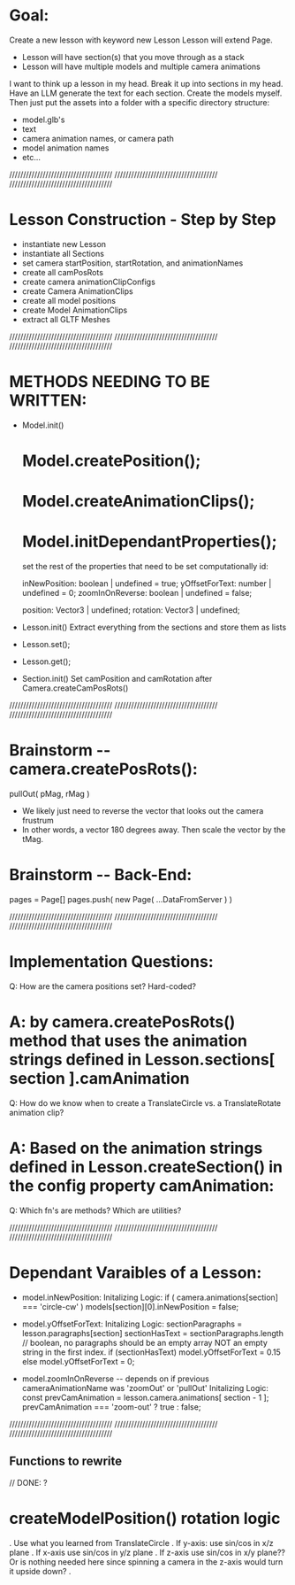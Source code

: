 # Goal: 
Create a new lesson with keyword new Lesson
Lesson will extend Page. 
- Lesson will have section(s) that you move through as a stack
- Lesson will have multiple models and multiple camera animations

I want to think up a lesson in my head. Break it up into sections in my head.
Have an LLM generate the text for each section. 
Create the models myself. 
Then just put the assets into a folder with a specific directory structure:
- model.glb's
- text
- camera animation names, or camera path
- model animation names
- etc...

/////////////////////////////////////
/////////////////////////////////////
/////////////////////////////////////


# Lesson Construction - Step by Step 
- instantiate new Lesson
- instantiate all Sections
- set camera startPosition, startRotation, and animationNames
- create all camPosRots
- create camera animationClipConfigs
- create Camera AnimationClips
- create all model positions
- create Model AnimationClips
- extract all GLTF Meshes


/////////////////////////////////////
/////////////////////////////////////
/////////////////////////////////////


# METHODS NEEDING TO BE WRITTEN:

- Model.init()
  # Model.createPosition();
  # Model.createAnimationClips();
  # Model.initDependantProperties();
  
  set the rest of the properties that need to be set computationally
    id: 
    
    inNewPosition: boolean | undefined = true;
    yOffsetForText: number | undefined = 0;
    zoomInOnReverse: boolean | undefined = false;

    position: Vector3 | undefined;
    rotation: Vector3 | undefined;

- Lesson.init()
  Extract everything from the sections and store them as lists

- Lesson.set();
- Lesson.get();

- Section.init()
  Set camPosition and camRotation after Camera.createCamPosRots()


/////////////////////////////////////
/////////////////////////////////////
/////////////////////////////////////


# Brainstorm -- camera.createPosRots():
pullOut( pMag, rMag )
- We likely just need to reverse the vector that looks out the camera frustrum
- In other words, a vector 180 degrees away. Then scale the vector by the tMag.

# Brainstorm -- Back-End:      
pages = Page[]
pages.push( new Page( ...DataFromServer ) )


/////////////////////////////////////
/////////////////////////////////////
/////////////////////////////////////


# Implementation Questions: 

Q: How are the camera positions set? Hard-coded? 
  # A: by camera.createPosRots() method that uses the animation strings defined in Lesson.sections[ section ].camAnimation

Q: How do we know when to create a TranslateCircle vs. a TranslateRotate animation clip?
  # A: Based on the animation strings defined in Lesson.createSection() in the config property camAnimation: 

Q: Which fn's are methods? Which are utilities?


/////////////////////////////////////
/////////////////////////////////////
/////////////////////////////////////


# Dependant Varaibles of a Lesson:

- model.inNewPosition:
  Initalizing Logic:
    if ( camera.animations[section] === 'circle-cw' ) models[section][0].inNewPosition = false;


- model.yOffsetForText:
  Initalizing Logic:
    sectionParagraphs = lesson.paragraphs[section]
    sectionHasText = sectionParagraphs.length // boolean, no paragraphs should be an empty array NOT an empty string in the first index. 
    if (sectionHasText) model.yOffsetForText = 0.15
    else model.yOffsetForText = 0;


- model.zoomInOnReverse -- depends on if previous cameraAnimationName was 'zoomOut' or 'pullOut'
  Initalizing Logic:
    const prevCamAnimation = lesson.camera.animations[ section - 1 ];
    prevCamAnimation === 'zoom-out' ? true : false;


/////////////////////////////////////
/////////////////////////////////////
/////////////////////////////////////









  














































## Functions to rewrite

// DONE:  ?
# createModelPosition() rotation logic
 . Use what you learned from TranslateCircle
    . If y-axis: 
      use sin/cos in x/z plane
    . If x-axis
      use sin/cos in y/z plane 
    . If z-axis
      use sin/cos in x/y plane?? Or is nothing needed here since spinning a camera in the z-axis would turn it upside down?
.